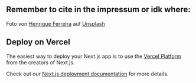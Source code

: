 ## Remember to cite in the impressum or idk where:

Foto von <a href="https://unsplash.com/de/@rickpsd?utm_content=creditCopyText&utm_medium=referral&utm_source=unsplash">Henrique Ferreira</a> auf <a href="https://unsplash.com/de/fotos/braunes-und-weisses-betongebaude-in-der-nahe-von-gewassern-tagsuber-V7GrFTVwdko?utm_content=creditCopyText&utm_medium=referral&utm_source=unsplash">Unsplash</a>

## Deploy on Vercel

The easiest way to deploy your Next.js app is to use the [Vercel Platform](https://vercel.com/new?utm_medium=default-template&filter=next.js&utm_source=create-next-app&utm_campaign=create-next-app-readme) from the creators of Next.js.

Check out our [Next.js deployment documentation](https://nextjs.org/docs/deployment) for more details.
